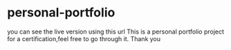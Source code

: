# personal-portfolio
you can see the live version using this url 
This is a personal portfolio project for a certification,feel free to go through it.
Thank you
